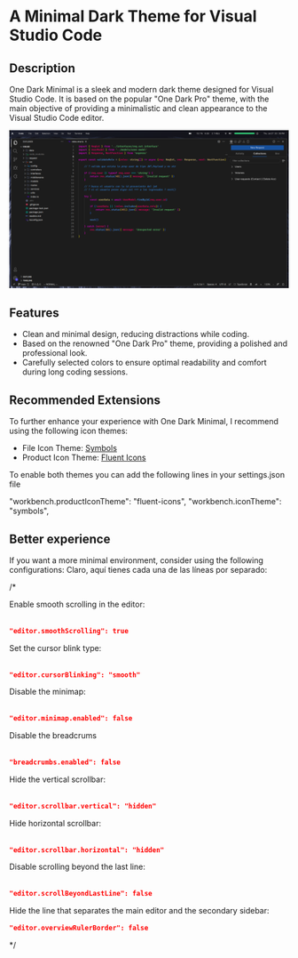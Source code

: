 
# A Minimal Dark Theme for Visual Studio Code

## Description

One Dark Minimal is a sleek and modern dark theme designed for Visual Studio Code. It is based on the popular "One Dark Pro" theme, with the main objective of providing a minimalistic and clean appearance to the Visual Studio Code editor.

![One Dark Minimal Preview](https://raw.githubusercontent.com/MrRevillod/OneDarkMinimal/main/img/preview.png)

## Features

- Clean and minimal design, reducing distractions while coding.
- Based on the renowned "One Dark Pro" theme, providing a polished and professional look.
- Carefully selected colors to ensure optimal readability and comfort during long coding sessions.


## Recommended Extensions

To further enhance your experience with One Dark Minimal, I recommend using the following icon themes:

- File Icon Theme: [Symbols](https://github.com/miguelsolorio/vscode-symbols)
- Product Icon Theme: [Fluent Icons](https://github.com/miguelsolorio/vscode-fluent-icons)

To enable both themes you can add the following lines in your settings.json file

"workbench.productIconTheme": "fluent-icons",
"workbench.iconTheme": "symbols",


## Better experience

If you want a more minimal environment, consider using the following configurations:
Claro, aquí tienes cada una de las líneas por separado:

/*

Enable smooth scrolling in the editor:

``` json

"editor.smoothScrolling": true

```

Set the cursor blink type:

``` json

"editor.cursorBlinking": "smooth"

```

Disable the minimap:

``` json

"editor.minimap.enabled": false

```

Disable the breadcrums

``` json

"breadcrumbs.enabled": false

```

Hide the vertical scrollbar:

``` json

"editor.scrollbar.vertical": "hidden"
```

Hide horizontal scrollbar:

``` json

"editor.scrollbar.horizontal": "hidden"

```
Disable scrolling beyond the last line:

```json

"editor.scrollBeyondLastLine": false

```

Hide the line that separates the main editor and the secondary sidebar:

``` json
"editor.overviewRulerBorder": false

```
*/

